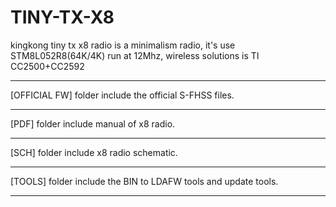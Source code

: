 # TINY-TX-X8
kingkong tiny tx x8 radio is a minimalism radio, it's use STM8L052R8(64K/4K) run at 12Mhz, wireless solutions is TI CC2500+CC2592


*************************************************************************
[OFFICIAL FW] folder include the official S-FHSS files.
*************************************************************************
[PDF] folder include manual of x8 radio.
*************************************************************************
[SCH] folder include x8 radio schematic.
*************************************************************************
[TOOLS] folder include the BIN to LDAFW tools and update tools.
*************************************************************************


